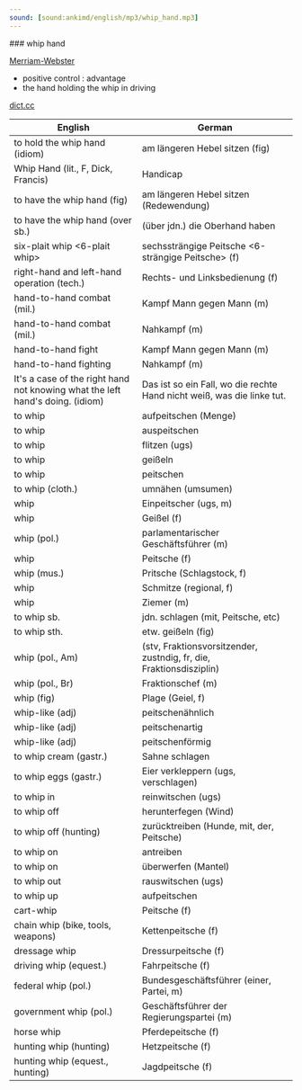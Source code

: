```yaml
---
sound: [sound:ankimd/english/mp3/whip_hand.mp3]
---
```


\### whip hand

[Merriam-Webster](https://www.merriam-webster.com/dictionary/whip+hand)

- positive control : advantage
- the hand holding the whip in driving

[dict.cc](https://www.dict.cc/whip+hand)

| English        | German       |
| -------------- | ------------ |
| to hold the whip hand (idiom) | am längeren Hebel sitzen (fig) |
| Whip Hand (lit., F, Dick, Francis) | Handicap |
| to have the whip hand (fig) | am längeren Hebel sitzen (Redewendung) |
| to have the whip hand (over sb.) | (über jdn.) die Oberhand haben |
| six-plait whip <6-plait whip> | sechssträngige Peitsche <6-strängige Peitsche> (f) |
| right-hand and left-hand operation (tech.) | Rechts- und Linksbedienung (f) |
| hand-to-hand combat (mil.) | Kampf Mann gegen Mann (m) |
| hand-to-hand combat (mil.) | Nahkampf (m) |
| hand-to-hand fight | Kampf Mann gegen Mann (m) |
| hand-to-hand fighting | Nahkampf (m) |
| It's a case of the right hand not knowing what the left hand's doing. (idiom) | Das ist so ein Fall, wo die rechte Hand nicht weiß, was die linke tut. |
| to whip | aufpeitschen (Menge) |
| to whip | auspeitschen |
| to whip | flitzen (ugs) |
| to whip | geißeln |
| to whip | peitschen |
| to whip (cloth.) | umnähen (umsumen) |
| whip | Einpeitscher (ugs, m) |
| whip | Geißel (f) |
| whip (pol.) | parlamentarischer Geschäftsführer (m) |
| whip | Peitsche (f) |
| whip (mus.) | Pritsche (Schlagstock, f) |
| whip | Schmitze (regional, f) |
| whip | Ziemer (m) |
| to whip sb. | jdn. schlagen (mit, Peitsche, etc) |
| to whip sth. | etw. geißeln (fig) |
| whip (pol., Am) |  (stv, Fraktionsvorsitzender, zustndig, fr, die, Fraktionsdisziplin) |
| whip (pol., Br) | Fraktionschef (m) |
| whip (fig) | Plage (Geiel, f) |
| whip-like (adj) | peitschenähnlich |
| whip-like (adj) | peitschenartig |
| whip-like (adj) | peitschenförmig |
| to whip cream (gastr.) | Sahne schlagen |
| to whip eggs (gastr.) | Eier verkleppern (ugs, verschlagen) |
| to whip in | reinwitschen (ugs) |
| to whip off | herunterfegen (Wind) |
| to whip off (hunting) | zurücktreiben (Hunde, mit, der, Peitsche) |
| to whip on | antreiben |
| to whip on | überwerfen (Mantel) |
| to whip out | rauswitschen (ugs) |
| to whip up | aufpeitschen |
| cart-whip | Peitsche (f) |
| chain whip (bike, tools, weapons) | Kettenpeitsche (f) |
| dressage whip | Dressurpeitsche (f) |
| driving whip (equest.) | Fahrpeitsche (f) |
| federal whip (pol.) | Bundesgeschäftsführer (einer, Partei, m) |
| government whip (pol.) | Geschäftsführer der Regierungspartei (m) |
| horse whip | Pferdepeitsche (f) |
| hunting whip (hunting) | Hetzpeitsche (f) |
| hunting whip (equest., hunting) | Jagdpeitsche (f) |
